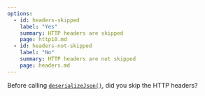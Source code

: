 ```yaml
---
options:
  - id: headers-skipped
    label: "Yes"
    summary: HTTP headers are skipped
    page: http10.md
  - id: headers-not-skipped
    label: "No"
    summary: HTTP headers are not skipped
    page: headers.md
---
```


Before calling [`deserializeJson()`](/v6/api/json/deserializejson/), did you skip the HTTP headers?